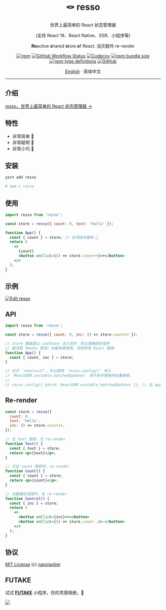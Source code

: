 <div align="center">
<h1>🪢 resso</h1>

世界上最简单的 React 状态管理器

(支持 React 18、React Native、SSR、小程序等)

**Re**active **s**hared **s**tore **o**f React. 消灭额外 re-render

[![npm](https://img.shields.io/npm/v/resso?style=flat-square)](https://www.npmjs.com/package/resso)
[![GitHub Workflow Status](https://img.shields.io/github/workflow/status/nanxiaobei/resso/Test?style=flat-square)](https://github.com/nanxiaobei/resso/actions?query=workflow%3ATest)
[![Codecov](https://img.shields.io/codecov/c/github/nanxiaobei/resso?style=flat-square)](https://codecov.io/gh/nanxiaobei/resso)
[![npm bundle size](https://img.shields.io/bundlephobia/minzip/resso?style=flat-square)](https://bundlephobia.com/result?p=resso)
[![npm type definitions](https://img.shields.io/npm/types/typescript?style=flat-square)](https://github.com/nanxiaobei/resso/blob/main/src/index.ts)
[![GitHub](https://img.shields.io/github/license/nanxiaobei/resso?style=flat-square)](https://github.com/nanxiaobei/resso/blob/main/LICENSE)

[English](./README.md) · 简体中文

</div>

---

## 介绍

[resso，世界上最简单的 React 状态管理器 →](https://zhuanlan.zhihu.com/p/468417292)

## 特性

- 非常简单 🪩
- 非常聪明 🫙
- 非常小巧 🫧

## 安装

```sh
yarn add resso

# npm i resso
```

## 使用

```jsx
import resso from 'resso';

const store = resso({ count: 0, text: 'hello' });

function App() {
  const { count } = store; // 在顶层先解构 🥷
  return (
    <>
      {count}
      <button onClick={() => store.count++}>+</button>
    </>
  );
}
```

## 示例

[![Edit resso](https://codesandbox.io/static/img/play-codesandbox.svg)](https://codesandbox.io/s/resso-ol8dn?file=/src/App.jsx)

## API

```js
import resso from 'resso';

const store = resso({ count: 0, inc: () => store.count++ });

// store 数据是以 useState 注入组件，所以请确保在组件
// 最顶层（Hooks 规则）先解构再使用，否则将有 React 报错
function App() {
  const { count, inc } = store;
}

// 对于 `react<=17`，可以使用 `resso.config()` 传入
// `ReactDOM.unstable_batchedUpdates` 用于异步更新的批量更新。
//
// resso.config({ batch: ReactDOM.unstable_batchedUpdates }); // 在 app 入口处
```

## Re-render

```jsx
const store = resso({
  count: 0,
  text: 'hello',
  inc: () => store.count++,
});

// 无 text 更新，无 re-render
function Text() {
  const { text } = store;
  return <p>{text}</p>;
}

// 只在 count 更新时，re-render
function Count() {
  const { count } = store;
  return <p>{count}</p>;
}

// 无数据在视图中，无 re-render
function Control() {
  const { inc } = store;
  return (
    <>
      <button onClick={inc}>+</button>
      <button onClick={() => store.count--}>-</button>
    </>
  );
}
```

## 协议

[MIT License](https://github.com/nanxiaobei/resso/blob/main/LICENSE) (c) [nanxiaobei](https://lee.so/)

## FUTAKE

试试 [**FUTAKE**](https://sotake.com/f) 小程序，你的灵感相册。🌈

![](https://s3.bmp.ovh/imgs/2022/07/21/452dd47aeb790abd.png)
